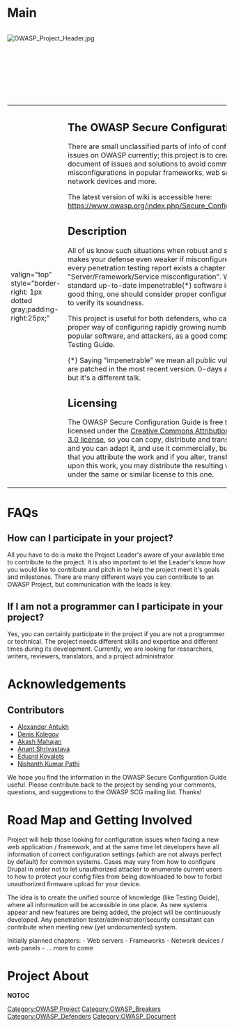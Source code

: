 # Main

<div style="width:100%;height:160px;border:0,margin:0;overflow: hidden;">

![OWASP_Project_Header.jpg](OWASP_Project_Header.jpg
"OWASP_Project_Header.jpg")

</div>

<table>
<tbody>
<tr class="odd">
<td><p>valign="top" style="border-right: 1px dotted gray;padding-right:25px;"</p></td>
<td><h2 id="the_owasp_secure_configuration_guide">The OWASP Secure Configuration Guide</h2>
<p>There are small unclassified parts of info of configuration issues on OWASP currently; this project is to create unified document of issues and solutions to avoid common misconfigurations in popular frameworks, web servers, network devices and more.</p>
<p>The latest version of wiki is accessible here: <a href="https://www.owasp.org/index.php/Secure_Configuration_Guide">https://www.owasp.org/index.php/Secure_Configuration_Guide</a></p>
<h2 id="description">Description</h2>
<p>All of us know such situations when robust and secure solution makes your defense even weaker if misconfigured. Nearly in every penetration testing report exists a chapter "Server/Framework/Service misconfiguration". Whereas using standard up-to-date impenetrable(*) software is certainly a good thing, one should consider proper configuration in order to verify its soundness.</p>
<p>This project is useful for both defenders, who can learn the proper way of configuring rapidly growing number of different popular software, and attackers, as a good complement to Testing Guide.</p>
<p>(*) Saying "impenetrable" we mean all public vulnerabilities are patched in the most recent version. 0-days are still a threat but it's a different talk.</p>
<h2 id="licensing">Licensing</h2>
<p>The OWASP Secure Configuration Guide is free to use. It is licensed under the <a href="http://creativecommons.org/licenses/by-sa/3.0/">Creative Commons Attribution-ShareAlike 3.0 license</a>, so you can copy, distribute and transmit the work, and you can adapt it, and use it commercially, but all provided that you attribute the work and if you alter, transform, or build upon this work, you may distribute the resulting work only under the same or similar license to this one.</p></td>
<td><p>valign="top" style="padding-left:25px;width:200px;border-right: 1px dotted gray;padding-right:25px;"</p></td>
<td><h2 id="project_leaders">Project Leaders</h2>
<ul>
<li><a href="mailto:alexander.antukh@owasp.org">Alexander Antukh</a></li>
<li><a href="User:Dvvord" title="wikilink">Eduard Kovalets</a></li>
</ul>
<h2 id="presentation">Presentation</h2>
<p><a href="https://www.owasp.org/images/9/92/OWASP_Secure_Configuration.pptx">Introduction to OWASP Secure Configuration Project.pptx</a></p>
<h2 id="related_pages">Related Pages</h2>
<ul>
<li><a href="https://www.owasp.org/index.php/Secure_Configuration_Guide">Table of Contents</a></li>
<li><a href="https://www.owasp.org/index.php/Configuration">OWASP Development Guide: Chapter on Configuration</a></li>
<li><a href="https://www.owasp.org/index.php/Testing_for_configuration_management">OWASP Testing Guide: Configuration Management</a></li>
<li><a href="https://www.owasp.org/index.php/Insecure_Configuration_Management">Insecure Configuration Management page</a></li>
</ul></td>
<td><p>valign="top" style="padding-left:25px;width:200px;"</p></td>
<td><h2 id="news_and_events">News and Events</h2>
<ul>
<li>[21 April 2016] NginX Secure Configuration updated. Refer to <a href="https://www.owasp.org/index.php/SCG_WS_nginx">1</a></li>
<li>[20 Dec 2014] Mailing list created</li>
<li>[19 Dec 2014] First article released</li>
<li>[25 Nov 2014] Project initiated</li>
</ul>
<h2 id="in_print">In Print</h2>
<p>This project can be purchased as a print on demand book from Lulu.com</p>
<h2 id="classifications">Classifications</h2>
<table>
<tbody>
<tr class="odd">
<td><p>align="center" valign="top" width="50%" rowspan="2"</p></td>
<td><figure>
<img src="New_projects.png" title="New_projects.png" alt="New_projects.png" width="100" /><figcaption>New_projects.png</figcaption>
</figure></td>
<td><p>align="center" valign="top" width="50%"</p></td>
<td><figure>
<img src="Owasp-breakers-small.png" title="Owasp-breakers-small.png" alt="Owasp-breakers-small.png" /><figcaption>Owasp-breakers-small.png</figcaption>
</figure></td>
</tr>
<tr class="even">
<td><p>align="center" valign="top" width="50%"</p></td>
<td><figure>
<img src="Owasp-defenders-small.png" title="Owasp-defenders-small.png" alt="Owasp-defenders-small.png" /><figcaption>Owasp-defenders-small.png</figcaption>
</figure></td>
<td></td>
<td></td>
</tr>
<tr class="odd">
<td><p>colspan="2" align="center"</p></td>
<td><figure>
<img src="Cc-button-y-sa-small.png" title="Cc-button-y-sa-small.png" alt="Cc-button-y-sa-small.png" /><figcaption>Cc-button-y-sa-small.png</figcaption>
</figure></td>
<td></td>
<td></td>
</tr>
<tr class="even">
<td><p>colspan="2" align="center"</p></td>
<td><figure>
<img src="Project_Type_Files_DOC.jpg" title="Project_Type_Files_DOC.jpg" alt="Project_Type_Files_DOC.jpg" /><figcaption>Project_Type_Files_DOC.jpg</figcaption>
</figure></td>
<td></td>
<td></td>
</tr>
</tbody>
</table></td>
</tr>
</tbody>
</table>

# FAQs

## How can I participate in your project?

All you have to do is make the Project Leader's aware of your available
time to contribute to the project. It is also important to let the
Leader's know how you would like to contribute and pitch in to help the
project meet it's goals and milestones. There are many different ways
you can contribute to an OWASP Project, but communication with the leads
is key.

## If I am not a programmer can I participate in your project?

Yes, you can certainly participate in the project if you are not a
programmer or technical. The project needs different skills and
expertise and different times during its development. Currently, we are
looking for researchers, writers, reviewers, translators, and a project
administrator.

# Acknowledgements

## Contributors

  - [Alexander Antukh](User:Alexander_Antukh "wikilink")
  - [Denis Kolegov](User:Dnkolegov "wikilink")
  - [Akash Mahajan](User:Makash "wikilink")
  - [Anant Shrivastava](User:Anant_Shrivastava "wikilink")
  - [Eduard Kovalets](User:Dvvord "wikilink")
  - [Nishanth Kumar Pathi](User:Nishanthkumarpathi "wikilink")

We hope you find the information in the OWASP Secure Configuration Guide
useful. Please contribute back to the project by sending your comments,
questions, and suggestions to the OWASP SCG mailing list. Thanks\!

# Road Map and Getting Involved

Project will help those looking for configuration issues when facing a
new web application / framework, and at the same time let developers
have all information of correct configuration settings (which are not
always perfect by default) for common systems. Cases may vary from how
to configure Drupal in order not to let unauthorized attacker to
enumerate current users to how to protect your config files from being
downloaded to how to forbid unauthorized firmware upload for your
device.

The idea is to create the unified source of knowledge (like Testing
Guide), where all information will be accessible in one place. As new
systems appear and new features are being added, the project will be
continuously developed. Any penetration tester/administrator/security
consultant can contribute when meeting new (yet undocumented) system.

Initially planned chapters: - Web servers - Frameworks - Network devices
/ web panels - ... more to come

# Project About

__NOTOC__ <headertabs />

[Category:OWASP Project](Category:OWASP_Project "wikilink")
[Category:OWASP_Breakers](Category:OWASP_Breakers "wikilink")
[Category:OWASP_Defenders](Category:OWASP_Defenders "wikilink")
[Category:OWASP_Document](Category:OWASP_Document "wikilink")